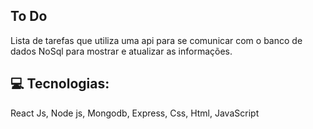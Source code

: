 ## To Do 

Lista de tarefas que utiliza uma api para se comunicar com o banco de dados NoSql para mostrar e atualizar as informações.

## 💻 Tecnologias:

React Js,
Node js,
Mongodb,
Express,
Css,
Html,
JavaScript
